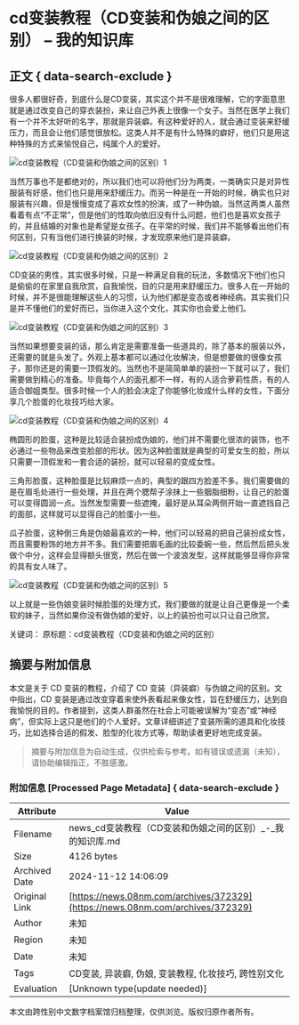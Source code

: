 # cd变装教程（CD变装和伪娘之间的区别） – 我的知识库

## 正文 { data-search-exclude }


很多人都很好奇，到底什么是CD变装，其实这个并不是很难理解，它的字面意思就是通过改变自己的穿衣装扮，来让自己外表上很像一个女子。当然在医学上我们有一个并不太好听的名字，那就是异装癖。有这种爱好的人，就会通过变装来舒缓压力，而且会让他们感觉很放松。这类人并不是有什么特殊的癖好，他们只是用这种特殊的方式来愉悦自己，纯属个人的爱好。

![cd变装教程（CD变装和伪娘之间的区别）1](/uploads3/large/pgc-image/b1dc5302e66d44afadeeba4ac363bb36.jpg)

当然万事也不是都绝对的，所以我们也可以将他们分为两类，一类确实只是对异性服装有好感，他们也只是用来舒缓压力。而另一种是在一开始的时候，确实也只对服装有兴趣，但是慢慢变成了喜欢女性的扮演，成了一种伪娘。当然这两类人虽然看着有点“不正常”，但是他们的性取向依旧没有什么问题，他们也是喜欢女孩子的，并且结婚的对象也是希望是女孩子。在平常的时候，我们并不能够看出他们有何区别，只有当他们进行换装的时候，才发现原来他们是异装癖。

![cd变装教程（CD变装和伪娘之间的区别）2](/uploads3/large/pgc-image/ebe98f0267d548698f743241d21ea489.jpg)

CD变装的男性，其实很多时候，只是一种满足自我的玩法，多数情况下他们也只是偷偷的在家里自我欣赏，自我愉悦，目的只是用来舒缓压力。很多人在一开始的时候，并不是很能理解这些人的习惯，认为他们都是变态或者神经病。其实我们只是并不懂他们的爱好而已，当你进入这个文化，其实你也会爱上他们。

![cd变装教程（CD变装和伪娘之间的区别）3](/uploads3/large/pgc-image/3a55427086064edb887a17c1ba14a734.jpg)

当然如果想要变装的话，那么肯定是需要准备一些道具的，除了基本的服装以外，还需要的就是头发了。外观上基本都可以通过化妆解决，但是想要做的很像女孩子，那你还是的需要一顶假发的。当然也不是简简单单的装扮一下就可以了，我们需要做到精心的准备。毕竟每个人的面孔都不一样，有的人适合萝莉性质，有的人适合御姐类型。很多时候一个人的脸会决定了你能够化妆成什么样的女性，下面分享几个脸蛋的化妆技巧给大家。

![cd变装教程（CD变装和伪娘之间的区别）4](/uploads3/large/pgc-image/12fdc0bbbebf40f3a51afb1f28caa5a6.jpg)

椭圆形的脸蛋，这种是比较适合装扮成伪娘的，他们并不需要化很浓的装饰，也不必通过一些物品来改变脸部的形状。因为这种脸蛋就是典型的可爱女生的脸，所以只需要一顶假发和一套合适的装扮，就可以轻易的变成女性。

三角形脸蛋，这种脸蛋是比较麻烦一点的，典型的跟四方脸差不多。我们需要做的是在眉毛处进行一些处理，并且在两个腮帮子涂抹上一些胭脂细粉，让自己的脸蛋可以变得圆润一点。当然发型需要一些遮掩，最好是从耳朵两侧开始一直遮挡自己的面部，这样就可以显得自己的脸蛋小一些。

瓜子脸蛋，这种倒三角是伪娘最喜欢的一种，他们可以轻易的把自己装扮成女性，而且需要粉饰的地方并不多。我们需要把眉毛画的比较委婉一些，然后然后把头发做个中分，这样会显得额头很宽，然后在做一个波浪发型，这样就能够显得你非常的具有女人味了。

![cd变装教程（CD变装和伪娘之间的区别）5](/uploads3/large/pgc-image/dda1a9cd97d84542a84c964e0eecb264.jpg)

以上就是一些伪娘变装时候脸蛋的处理方式，我们要做的就是让自己更像是一个柔软的妹子，当然如果你没有做伪娘的爱好，以上的装扮也可以只让自己欣赏。

关键词： 
原标题：cd变装教程（CD变装和伪娘之间的区别）

## 摘要与附加信息

<!-- tcd_abstract -->
本文是关于 CD 变装的教程，介绍了 CD 变装（异装癖）与伪娘之间的区别。文中指出，CD 变装是通过改变穿着来使外表看起来像女性，旨在舒缓压力，达到自我愉悦的目的。作者提到，这类人群虽然在社会上可能被误解为“变态”或“神经病”，但实际上这只是他们的个人爱好。文章详细讲述了变装所需的道具和化妆技巧，比如选择合适的假发、脸型的化妆方式等，帮助读者更好地完成变装。
<!-- tcd_abstract_end -->

> 摘要与附加信息为自动生成，仅供检索与参考。如有错误或遗漏（未知），请协助编辑指正，不胜感激。

### 附加信息 [Processed Page Metadata] { data-search-exclude }

| Attribute       | Value                                  |
|-----------------|----------------------------------------|
| Filename        | news_cd变装教程（CD变装和伪娘之间的区别）_-_我的知识库.md                             |
| Size            | 4126 bytes                           |
| Archived Date   | 2024-11-12 14:06:09                             |
| Original Link   | [https://news.08nm.com/archives/372329](https://news.08nm.com/archives/372329)                       |
| Author          | 未知                               |
| Region          | 未知                               |
| Date            | 未知                                 |
| Tags            | CD变装, 异装癖, 伪娘, 变装教程, 化妆技巧, 跨性别文化                                 |
| Evaluation            | [Unknown type(update needed)]                                 |
<!-- tcd_table_end -->

本文由跨性别中文数字档案馆归档整理，仅供浏览。版权归原作者所有。
